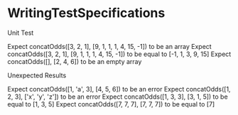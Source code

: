 # WritingTestSpecifications

Unit Test

Expect concatOdds([3, 2, 1], [9, 1, 1, 1, 4, 15, -1]) to be an array
Expect concatOdds([3, 2, 1], [9, 1, 1, 1, 4, 15, -1]) to be equal to [-1, 1, 3, 9, 15]
Expect concatOdds([], [2, 4, 6]) to be an empty array

Unexpected Results

Expect concatOdds([1, 'a', 3], [4, 5, 6]) to be an error
Expect concatOdds([1, 2, 3], ['x', 'y', 'z']) to be an error
Expect concatOdds([1, 3, 3], [3, 1, 5]) to be equal to [1, 3, 5]
Expect concatOdds([7, 7, 7], [7, 7, 7]) to be equal to [7]


